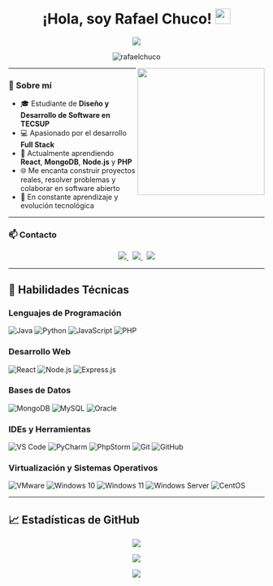 
<h1 align="center">¡Hola, soy Rafael Chuco! <img src="https://raw.githubusercontent.com/MartinHeinz/MartinHeinz/master/wave.gif" width="30px"></h1>

<p align="center">
  <img src="https://readme-typing-svg.herokuapp.com?color=36BCF7&size=24&center=true&vCenter=true&width=600&lines=Software+Developer;Full+Stack+Engineer;React+%7C+Node.js+%7C+MongoDB;Estudiante+de+TECSUP+💻;Apasionado+por+la+tecnología+y+el+desarrollo">
</p>

<p align="center">
  <img src="https://komarev.com/ghpvc/?username=rafaelchuco&label=Profile%20views&color=0047AB&style=plastic" alt="rafaelchuco" />
</p>

<img align="right" src="https://media.giphy.com/media/QvpqTCiEcwtvx6wwJK/giphy.gif" width="250px" />

---

### 🚀 Sobre mí

* 🎓 Estudiante de **Diseño y Desarrollo de Software en TECSUP**
* 💻 Apasionado por el desarrollo **Full Stack**
* 📌 Actualmente aprendiendo **React**, **MongoDB**, **Node.js** y **PHP**
* 🌐 Me encanta construir proyectos reales, resolver problemas y colaborar en software abierto
* 🌱 En constante aprendizaje y evolución tecnológica

---

### 📫 Contacto

<p align="center">
  <a href="mailto:rafael.chuco1908@gmail.com">
    <img src="https://img.shields.io/badge/Gmail-D14836?style=for-the-badge&logo=gmail&logoColor=white">
  </a>&nbsp;
  <a href="https://www.linkedin.com/in/rafael-chuco-yantas" target="_blank">
    <img src="https://img.shields.io/badge/LinkedIn-0077B5?style=for-the-badge&logo=linkedin&logoColor=white">
  </a>&nbsp;
  <a href="https://www.instagram.com/rafaelchuco" target="_blank">
    <img src="https://img.shields.io/badge/Instagram-E4405F?style=for-the-badge&logo=instagram&logoColor=white">
  </a>
</p>

---

## 🧠 Habilidades Técnicas

### Lenguajes de Programación

![Java](https://img.shields.io/badge/Java-007396?style=for-the-badge\&logo=java\&logoColor=white)
![Python](https://img.shields.io/badge/Python-3776AB?style=for-the-badge\&logo=python\&logoColor=white)
![JavaScript](https://img.shields.io/badge/JavaScript-F7DF1E?style=for-the-badge\&logo=javascript\&logoColor=black)
![PHP](https://img.shields.io/badge/PHP-777BB4?style=for-the-badge\&logo=php\&logoColor=white)

### Desarrollo Web

![React](https://img.shields.io/badge/React-20232A?style=for-the-badge\&logo=react\&logoColor=61DAFB)
![Node.js](https://img.shields.io/badge/Node.js-339933?style=for-the-badge\&logo=node.js\&logoColor=white)
![Express.js](https://img.shields.io/badge/Express.js-000000?style=for-the-badge\&logo=express\&logoColor=white)

### Bases de Datos

![MongoDB](https://img.shields.io/badge/MongoDB-47A248?style=for-the-badge\&logo=mongodb\&logoColor=white)
![MySQL](https://img.shields.io/badge/MySQL-4479A1?style=for-the-badge\&logo=mysql\&logoColor=white)
![Oracle](https://img.shields.io/badge/Oracle-F80000?style=for-the-badge\&logo=oracle\&logoColor=white)

### IDEs y Herramientas

![VS Code](https://img.shields.io/badge/VS%20Code-007ACC?style=for-the-badge\&logo=visual-studio-code\&logoColor=white)
![PyCharm](https://img.shields.io/badge/PyCharm-000000?style=for-the-badge\&logo=pycharm\&logoColor=white)
![PhpStorm](https://img.shields.io/badge/PhpStorm-68217A?style=for-the-badge\&logo=phpstorm\&logoColor=white)
![Git](https://img.shields.io/badge/Git-F05032?style=for-the-badge\&logo=git\&logoColor=white)
![GitHub](https://img.shields.io/badge/GitHub-181717?style=for-the-badge\&logo=github\&logoColor=white)

### Virtualización y Sistemas Operativos

![VMware](https://img.shields.io/badge/VMware-Workstation%20Pro-0077B5?style=for-the-badge\&logo=vmware\&logoColor=white)
![Windows 10](https://img.shields.io/badge/Windows%2010-0078D6?style=for-the-badge\&logo=windows\&logoColor=white)
![Windows 11](https://img.shields.io/badge/Windows%2011-0078D4?style=for-the-badge\&logo=windows11\&logoColor=white)
![Windows Server](https://img.shields.io/badge/Windows%20Server-0078D7?style=for-the-badge\&logo=windows\&logoColor=white)
![CentOS](https://img.shields.io/badge/CentOS-262577?style=for-the-badge\&logo=centos\&logoColor=white)

---

## 📈 Estadísticas de GitHub

<p align="center">
  <img src="https://github-readme-stats.vercel.app/api?username=rafaelchuco&show_icons=true&theme=github_dark" />
</p>

<p align="center">
  <img src="https://github-readme-streak-stats.herokuapp.com/?user=rafaelchuco&theme=dark" />
</p>

<p align="center">
  <img src="https://github-readme-stats.vercel.app/api/top-langs/?username=rafaelchuco&layout=compact&theme=github_dark" />
</p>

